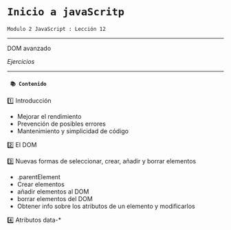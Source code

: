 # `Inicio a javaScritp`

`Modulo 2 JavaScript : Lección 12`

---

DOM avanzado

_Ejercicios_

---

#### ` 📚 Contenido`

1️⃣ Introducción

- Mejorar el rendimiento
- Prevención de posibles errores
- Mantenimiento y simplicidad de código

2️⃣ El DOM

3️⃣ Nuevas formas de seleccionar, crear, añadir y borrar elementos

- .parentElement
- Crear elementos
- añadir elementos al DOM
- borrar elementos del DOM
- Obtener info sobre los atributos de un elemento y modificarlos

4️⃣ Atributos data-\*
